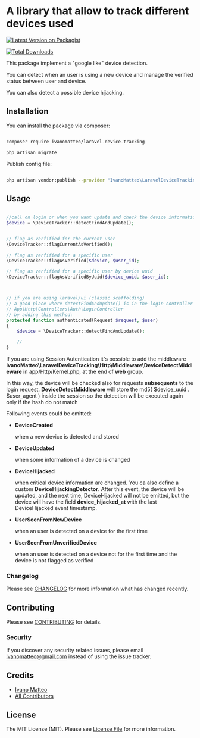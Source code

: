 # A library that allow to track different devices used

[![Latest Version on Packagist](https://img.shields.io/packagist/v/ivanomatteo/laravel-device-tracking.svg?style=flat-square)](https://packagist.org/packages/ivanomatteo/laravel-device-tracking)

<!-- [![Build Status](https://img.shields.io/travis/ivanomatteo/laravel-device-tracking/master.svg?style=flat-square)](https://travis-ci.org/ivanomatteo/laravel-device-tracking)
[![Quality Score](https://img.shields.io/scrutinizer/g/ivanomatteo/laravel-device-tracking.svg?style=flat-square)](https://scrutinizer-ci.com/g/ivanomatteo/laravel-device-tracking)
 -->
[![Total Downloads](https://img.shields.io/packagist/dt/ivanomatteo/laravel-device-tracking.svg?style=flat-square)](https://packagist.org/packages/ivanomatteo/laravel-device-tracking)


This package implement a "google like" device detection.

You can detect when an user is using a new device and manage the verified status between user and device.

You can also detect a possible device hijacking.



## Installation

You can install the package via composer:

```bash

composer require ivanomatteo/laravel-device-tracking

php artisan migrate

```

Publish config file:

```bash

php artisan vendor:publish --provider "IvanoMatteo\LaravelDeviceTracking\LaravelDeviceTrackingServiceProvider" --tag config

```

## Usage

```php

//call on login or when you want update and check the device informations
$device = \DeviceTracker::detectFindAndUpdate();


// flag as verfified for the current user
\DeviceTracker::flagCurrentAsVerified();

// flag as verfified for a specific user
\DeviceTracker::flagAsVerified($device, $user_id);

// flag as verfified for a specific user by device uuid
\DeviceTracker::flagAsVerifiedByUuid($device_uuid, $user_id);



// if you are using laravel/ui (classic scaffolding)
// a good place where detectFindAndUpdate() is in the login controller
// App\Http\Controllers\Auth\LoginController
// by adding this method:
protected function authenticated(Request $request, $user)
{
    $device = \DeviceTracker::detectFindAndUpdate();

    //
}

```

If you are using Session Autentication it's possible to add the middleware
**IvanoMatteo\LaravelDeviceTracking\Http\Middleware\DeviceDetectMiddleware** in app/Http/Kernel.php, at the end of **web** group.

In this way, the device will be checked also for requests **subsequents** to the login request.
**DeviceDetectMiddleware** will store the md5( $device_uuid . $user_agent ) inside the session
so the detection will be executed again only if the hash do not match  





Following events could be emitted:

* **DeviceCreated**

    when a new device is detected and stored

* **DeviceUpdated**

    when some information of a device is changed

* **DeviceHijacked**

    when critical device information are changed.
    You ca also define a custom **DeviceHijackingDetector**.
    After this event, the device will be updated, and the next time, DeviceHijacked
    will not be emitted, but the device will have the field **device_hijacked_at**
    with the last DeviceHijacked event timestamp.

* **UserSeenFromNewDevice**

    when an user is detected on a device for the first time 

* **UserSeenFromUnverifiedDevice**

    when an user is detected on a device not for the first time and the device is not flagged as verified

### Changelog

Please see [CHANGELOG](CHANGELOG.md) for more information what has changed recently.

## Contributing

Please see [CONTRIBUTING](CONTRIBUTING.md) for details.

### Security

If you discover any security related issues, please email ivanomatteo@gmail.com instead of using the issue tracker.

## Credits

-   [Ivano Matteo](https://github.com/ivanomatteo)
-   [All Contributors](../../contributors)

## License

The MIT License (MIT). Please see [License File](LICENSE.md) for more information.
